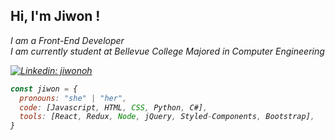 <h2> Hi, I'm Jiwon !</h2>
<p><em> I am a Front-End Developer 
</br> I am currently student at Bellevue College Majored in Computer Engineering


 


[![Linkedin: jiwonoh](https://img.shields.io/badge/-jiwonoh-blue?style=flat-square&logo=Linkedin&logoColor=white&link=https://www.linkedin.com/in/jiwon-oh-9b5029193/)](www.linkedin.com/in/jiwon-oh-9b5029193/)


```javascript
const jiwon = {
  pronouns: "she" | "her",
  code: [Javascript, HTML, CSS, Python, C#],
  tools: [React, Redux, Node, jQuery, Styled-Components, Bootstrap],
}
```




<!--
**jiwon-jane-oh/jiwon-jane-oh** is a ✨ _special_ ✨ repository because its `README.md` (this file) appears on your GitHub profile.
challenge: "I am doing the #100DaysOfCode challenge focused on react and typescript"

Here are some ideas to get you started:

- 🔭 I’m currently working on ...
- 🌱 I’m currently learning ...
- 👯 I’m looking to collaborate on ...
- 🤔 I’m looking for help with ...
- 💬 Ask me about ...
- 📫 How to reach me: ...
- 😄 Pronouns: ...
- ⚡ Fun fact: ...
-->
